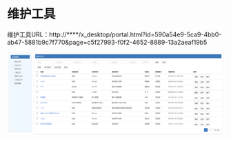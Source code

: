 # 维护工具

维护工具URL：http://\*\*\*\*/x\_desktop/portal.html?id=590a54e9-5ca9-4bb0-ab47-5881b9c7f770&page=c5f27993-f0f2-4652-8889-13a2aeaf19b5

![](../.gitbook/assets/image%20%285%29.png)



